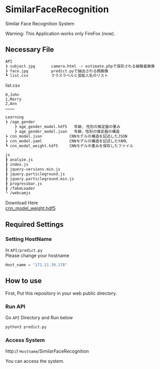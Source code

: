 # SimilarFaceRecognition
Similar Face Recognition System

Warning: This Application works only FireFox (now).

## Necessary File
```bash
API
┝ subject.jpg       camera.html -> estimate.phpで保存される被験者画像
┝ face.jpg          predict.pyで抽出される顔画像
┗ list.csv          クラスラベルと芸能人名のリスト
```

list.csv
```csv
0,John
1,Marry
2,Ann
…………
```

```bash
Learning
┝ /age_gender
    ┝ age_gender_model.hdf5   年齢, 性別の推定器の重み
    ┝ age_gender_model.json   年齢，性別の推定器の構造
┝ cnn_model.json            CNNモデルの構造を記述したJSON
┝ cnn_model.yaml            CNNモデルの構造を記述したYAML
┗ cnn_model_weight.hdf5     CNNモデルの重みを保存したファイル

```

```bash
js
┠ analyze.js
┠ index.js
┠ jquery-versions.min.js
┠ jquery.particleground.js
┠ jquery.particleground.min.js
┠ progressbar.js
┠ /fakeLoader
└ /webcamjs
```
Download Here  
[cnn_model_weight.hdf5](https://drive.google.com/drive/u/4/folders/1LWio_7CvH7kBqacknAIZx_ZfEnqMfss4)

## Required Settings
### Setting HostName

In `API/predict.py`  
Please change your hostname

```py
Host_name = "172.21.39.178"
```

## How to use

First, Put this repository in your web public directory.

### Run API
Go `API` Directory and Run below

```bash
python3 predict.py
```

### Access System
http:// `Hostname`/SimilarFaceRecognition

You can access the system.
